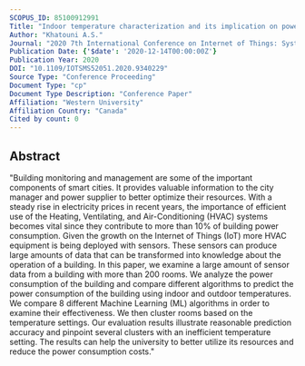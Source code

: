 ```yaml
---
SCOPUS_ID: 85100912991
Title: "Indoor temperature characterization and its implication on power consumption in a campus building"
Author: "Khatouni A.S."
Journal: "2020 7th International Conference on Internet of Things: Systems, Management and Security, IOTSMS 2020"
Publication Date: {'$date': '2020-12-14T00:00:00Z'}
Publication Year: 2020
DOI: "10.1109/IOTSMS52051.2020.9340229"
Source Type: "Conference Proceeding"
Document Type: "cp"
Document Type Description: "Conference Paper"
Affiliation: "Western University"
Affiliation Country: "Canada"
Cited by count: 0
---
```


## Abstract
"Building monitoring and management are some of the important components of smart cities. It provides valuable information to the city manager and power supplier to better optimize their resources. With a steady rise in electricity prices in recent years, the importance of efficient use of the Heating, Ventilating, and Air-Conditioning (HVAC) systems becomes vital since they contribute to more than 10% of building power consumption. Given the growth on the Internet of Things (IoT) more HVAC equipment is being deployed with sensors. These sensors can produce large amounts of data that can be transformed into knowledge about the operation of a building. In this paper, we examine a large amount of sensor data from a building with more than 200 rooms. We analyze the power consumption of the building and compare different algorithms to predict the power consumption of the building using indoor and outdoor temperatures. We compare 8 different Machine Learning (ML) algorithms in order to examine their effectiveness. We then cluster rooms based on the temperature settings. Our evaluation results illustrate reasonable prediction accuracy and pinpoint several clusters with an inefficient temperature setting. The results can help the university to better utilize its resources and reduce the power consumption costs."
